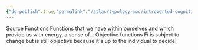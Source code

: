 ```yaml
---
{"dg-publish":true,"permalink":"/atlas/typology-moc/introverted-cognitive-functions/","created":"","updated":""}
---
```


Source Functions
Functions that we have within ourselves and which provide us with energy, a sense of... 
Objective functions
Fi is subject to change but is still objective because it's up to the individual to decide. 